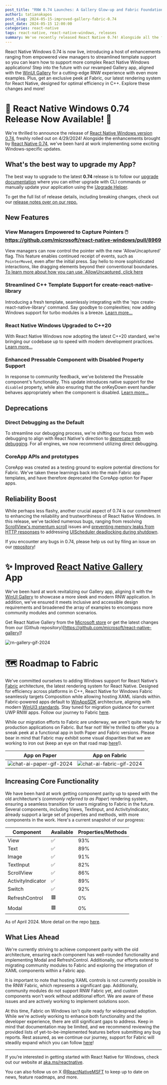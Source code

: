 ```yaml
---
post_title: "RNW 0.74 Launches: A Gallery Glow-up and Fabric Foundations!"
author1: tatianakapos
post_slug: 2024-05-15-improved-gallery-fabric-0.74
post_date: 2024-05-15 12:00:00
categories: react-native
tags: react-native, react-native-windows, releases
summary: We've recently released React Native 0.74! Alongside all the fantastic features from React Native, we've been hard at work enhancing the Windows experience, refreshing our Gallery App, and setting the stage for Fabric support.
---
```


React Native Windows 0.74 is now live, introducing a host of enhancements ranging from empowered view managers to streamlined template support so you can learn how to support more complex React Native Windows applications! Step into the future with our revamped Gallery app, aligned with the [WinUI Gallery](https://aka.ms/winuigallery) for a cutting-edge RNW experience with even more examples. Plus, get an exclusive peek at Fabric, our latest rendering system for React Native, designed for optimal efficiency in C++. Explore these changes and more!

# 🎉 React Native Windows 0.74 Release Now Available! 🎉

We're thrilled to announce the release of [React Native Windows version 0.74](https://github.com/microsoft/react-native-windows/releases/tag/react-native-windows_v0.74.0), freshly rolled out on 4/29/2024! Alongside the enhancements brought by [React Native 0.74](https://reactnative.dev/blog/2024/04/22/release-0.74), we've been hard at work implementing some exciting Windows-specific updates.

## What's the best way to upgrade my App?

The best way to upgrade to the latest **0.74** release is to follow our [upgrade documentation](https://microsoft.github.io/react-native-windows/docs/upgrade-app) where you can either upgrade with CLI commands or manually update your application using the [Upgrade Helper](https://react-native-community.github.io/upgrade-helper/). 

To get the full list of release details, including breaking changes, check out our [release notes over on our repo.](https://github.com/microsoft/react-native-windows/releases/tag/react-native-windows_v0.74.0)

## New Features

### View Managers Empowered to Capture Pointers 🖱️ https://github.com/microsoft/react-native-windows/pull/8969

View managers can now control the pointer with the new 'AllowUncaptured' flag. This feature enables continued receipt of events, such as `PointerMoved`, even after the initial press. Say hello to more sophisticated interactions, like dragging elements beyond their conventional boundaries. [To learn more about how you can use `AllowUncaptured, click here](https://github.com/microsoft/react-native-windows/pull/8969)

### Streamlined C++ Template Support for create-react-native-library 

Introducing a fresh template, seamlessly integrating with the 'npx create-react-native-library' command. Say goodbye to complexities; now adding Windows support for turbo modules is a breeze. [Learn more...](https://github.com/microsoft/react-native-windows/pull/12481)

### React Native Windows Upgraded to C++20  

With React Native Windows now adopting the latest C++20 standard, we're bringing our codebase up to speed with modern development practices. [Learn more...](https://github.com/microsoft/react-native-windows/pull/12656)

### Enhanced Pressable Component with Disabled Property Support

In response to community feedback, we've bolstered the Pressable component's functionality. This update introduces native support for the `disabled` property, while also ensuring that the onKeyDown event handler behaves appropriately when the component is disabled. [Learn more...](https://github.com/microsoft/react-native-windows/pull/12799)

## Deprecations

### Direct Debugging as the Default

To streamline our debugging process, we're shifting our focus from web debugging to align with React Native's direction to [deprecate web debugging](https://github.com/react-native-community/discussions-and-proposals/discussions/734). For all engines, we now recommend utilizing direct debugging.

### CoreApp APIs and prototypes

CoreApp was created as a testing ground to explore potential directions for Fabric. We've taken these learnings back into the main Fabric app templates, and have therefore deprecated the CoreApp option for Paper apps. 

## Reliability Boost

While perhaps less flashy, another crucial aspect of 0.74 is our commitment to enhancing the reliability and trustworthiness of React Native Windows. In this release, we've tackled numerous bugs, ranging from resolving [ScrollView's momentum scroll](https://github.com/microsoft/react-native-windows/commit/1367b74599cc888082d280d728b1ac02917cea96) issues and [preventing memory leaks from HTTP responses](https://github.com/microsoft/react-native-windows/commit/ea58fe084c5d8a9116c69807ca9473aaa9e54221) to addressing [UIScheduler deadlocking during shutdown](https://github.com/microsoft/react-native-windows/commit/e2bf3e27f1ad328bcc74d00083482ed5d74a4af6).

If you encounter any bugs in 0.74, please help us out by filing an issue on our [repository](https://github.com/microsoft/react-native-windows/issues)!

# ✨ Improved [React Native Gallery](https://www.microsoft.com/store/productId/9NPG0B292H4R?ocid=pdpshare) App

We've been hard at work revitalizing our Gallery app, aligning it with the [WinUI Gallery](https://aka.ms/winuiGallery) to showcase a more sleek and modern RNW application. In addition, we've ensured it meets inclusive and accessible design requirements and broadened the array of examples to encompass more community modules and common scenarios.

Get React Native Gallery from the [Microsoft store](https://www.microsoft.com/store/productId/9NPG0B292H4R?ocid=pdpshare) or get the latest changes from our (Github repository)[https://github.com/microsoft/react-native-gallery]!

![rn-gallery-gif-2024](assets/gallery-demo-2024.gif)

# 🗺️ Roadmap to Fabric

We've committed ourselves to adding Windows support for React Native's [Fabric](https://reactnative.dev/architecture/fabric-renderer) architecture, the latest rendering system for React Native. Designed for efficiency across platforms in C++, React Native for Windows Fabric seamlessly targets Composition while allowing hosting XAML islands within. Fabric-powered apps default to [WinAppSDK](https://learn.microsoft.com/en-us/windows/apps/windows-app-sdk/) architecture, aligning with modern [WinUI3 standards](https://learn.microsoft.com/en-us/windows/apps/winui/winui3/). Stay tuned for migration guidance for current UWP RNW apps. Follow our journey to Fabric [here](https://github.com/microsoft/react-native-windows/issues/12042).

While our migration efforts to Fabric are underway, we aren't quite ready for production applications on Fabric. But fear not! We're thrilled to offer you a sneak peek at a functional app in both Paper and Fabric versions. Please bear in mind that Fabric may exhibit some visual disparities that we are working to iron out (keep an eye on that road map [here](https://github.com/microsoft/react-native-windows/issues/12042)!).

| App on Paper | App on Fabric |
| --- | --- |
| ![chat-ai-paper-gif-2024](assets/2024-05-15-improved-gallery-fabric-0.74/chat-ai-paper.gif) | ![chat-ai-fabric-gif-2024](assets/2024-05-15-improved-gallery-fabric-0.74/chat-ai-fabric.gif) |

## Increasing Core Functionality

We have been hard at work getting component parity up to speed with the old architecture's (*commonly referred to as Paper*) rendering system, ensuring a seamless transition for users migrating to Fabric in the future. Several components, including Views, TextInput, and ActivityIndicator, already support a large set of properties and methods, with more components in the work. Here's a current snapshot of our progress:

| Component | Available | Properties/Methods |
| --- | --- | --- | 
| View| ✅ | 93% | 
| Text| ✅ | 89% | 
| Image| ✅ | 91% | 
| TextInput| ✅ | 82% | 
| ScrollView| ✅ | 86% | 
| ActivityIndicator| ✅ | 89% | 
| Switch| ✅ | 92% | 
| RefreshControl| 🟥 | 0% | 
| Modal| 🟥 | 0% | 
As of April 2024. More detail on the repo [here](https://github.com/microsoft/react-native-windows/issues/12042).

## What Lies Ahead

We're currently striving to achieve component parity with the old architecture, ensuring each component has well-rounded functionality and implementing Modal and RefreshControl. Additionally, our efforts extend to migrating community modules to Fabric and exploring the integration of XAML components within a Fabric app.
 
It is important to note that hosting XAML controls is not currently possible in the RNW Fabric, which represents a significant gap. Additionally, community modules do not support RNW Fabric yet, and custom components won't work without additional effort. We are aware of these issues and are actively working to implement solutions soon.

At this time, Fabric on Windows isn't quite ready for widespread adoption. While we're actively working to enhance both functionality and the developer experience, there are still significant gaps to address.  Keep in mind that documentation may be limited, and we recommend reviewing the provided lists of yet-to-be-implemented features before submitting any bug reports. Rest assured, as we continue our journey, support for Fabric will steadily expand which you can follow [here](https://github.com/microsoft/react-native-windows/issues/12042)!

---

If you’re interested in getting started with React Native for Windows, check out our website at [aka.ms/reactnative](https://microsoft.github.io/react-native-windows/).

You can also follow us on X [@ReactNativeMSFT](https://twitter.com/reactnativemsft) to keep up to date on news, feature roadmaps, and more.
